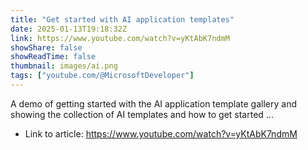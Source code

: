 ```yaml
---
title: "Get started with AI application templates"
date: 2025-01-13T19:18:32Z
link: https://www.youtube.com/watch?v=yKtAbK7ndmM
showShare: false
showReadTime: false
thumbnail: images/ai.png
tags: ["youtube.com/@MicrosoftDeveloper"]
---
```

A demo of getting started with the AI application template gallery and showing the collection of AI templates and how to get started ...

- Link to article: https://www.youtube.com/watch?v=yKtAbK7ndmM